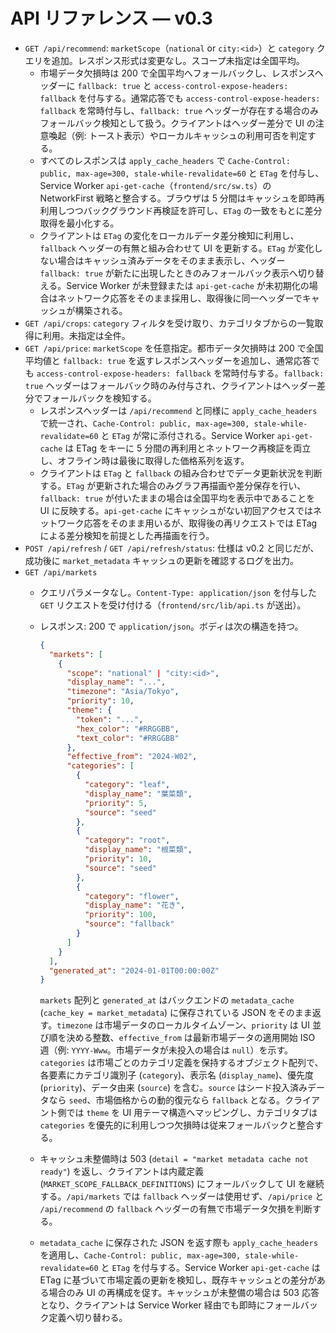 # API リファレンス — v0.3

- `GET /api/recommend`: `marketScope`（`national` or `city:<id>`）と `category` クエリを追加。レスポンス形式は変更なし。スコープ未指定は全国平均。
  - 市場データ欠損時は 200 で全国平均へフォールバックし、レスポンスヘッダーに `fallback: true` と `access-control-expose-headers: fallback` を付与する。通常応答でも `access-control-expose-headers: fallback` を常時付与し、`fallback: true` ヘッダーが存在する場合のみフォールバック検知として扱う。クライアントはヘッダー差分で UI の注意喚起（例: トースト表示）やローカルキャッシュの利用可否を判定する。
  - すべてのレスポンスは `apply_cache_headers` で `Cache-Control: public, max-age=300, stale-while-revalidate=60` と `ETag` を付与し、Service Worker `api-get-cache`（`frontend/src/sw.ts`）の NetworkFirst 戦略と整合する。ブラウザは 5 分間はキャッシュを即時再利用しつつバックグラウンド再検証を許可し、`ETag` の一致をもとに差分取得を最小化する。
  - クライアントは `ETag` の変化をローカルデータ差分検知に利用し、`fallback` ヘッダーの有無と組み合わせて UI を更新する。`ETag` が変化しない場合はキャッシュ済みデータをそのまま表示し、ヘッダー `fallback: true` が新たに出現したときのみフォールバック表示へ切り替える。Service Worker が未登録または `api-get-cache` が未初期化の場合はネットワーク応答をそのまま採用し、取得後に同一ヘッダーでキャッシュが構築される。
- `GET /api/crops`: `category` フィルタを受け取り、カテゴリタブからの一覧取得に利用。未指定は全件。
- `GET /api/price`: `marketScope` を任意指定。都市データ欠損時は 200 で全国平均値と `fallback: true` を返すレスポンスヘッダーを追加し、通常応答でも `access-control-expose-headers: fallback` を常時付与する。`fallback: true` ヘッダーはフォールバック時のみ付与され、クライアントはヘッダー差分でフォールバックを検知する。
  - レスポンスヘッダーは `/api/recommend` と同様に `apply_cache_headers` で統一され、`Cache-Control: public, max-age=300, stale-while-revalidate=60` と `ETag` が常に添付される。Service Worker `api-get-cache` は ETag をキーに 5 分間の再利用とネットワーク再検証を両立し、オフライン時は最後に取得した価格系列を返す。
  - クライアントは `ETag` と `fallback` の組み合わせでデータ更新状況を判断する。`ETag` が更新された場合のみグラフ再描画や差分保存を行い、`fallback: true` が付いたままの場合は全国平均を表示中であることを UI に反映する。`api-get-cache` にキャッシュがない初回アクセスではネットワーク応答をそのまま用いるが、取得後の再リクエストでは ETag による差分検知を前提とした再描画を行う。
- `POST /api/refresh` / `GET /api/refresh/status`: 仕様は v0.2 と同じだが、成功後に `market_metadata` キャッシュの更新を確認するログを出力。
- `GET /api/markets`
  - クエリパラメータなし。`Content-Type: application/json` を付与した `GET` リクエストを受け付ける（`frontend/src/lib/api.ts` が送出）。
  - レスポンス: 200 で `application/json`。ボディは次の構造を持つ。

    ```json
    {
      "markets": [
        {
          "scope": "national" | "city:<id>",
          "display_name": "...",
          "timezone": "Asia/Tokyo",
          "priority": 10,
          "theme": {
            "token": "...",
            "hex_color": "#RRGGBB",
            "text_color": "#RRGGBB"
          },
          "effective_from": "2024-W02",
          "categories": [
            {
              "category": "leaf",
              "display_name": "葉菜類",
              "priority": 5,
              "source": "seed"
            },
            {
              "category": "root",
              "display_name": "根菜類",
              "priority": 10,
              "source": "seed"
            },
            {
              "category": "flower",
              "display_name": "花き",
              "priority": 100,
              "source": "fallback"
            }
          ]
        }
      ],
      "generated_at": "2024-01-01T00:00:00Z"
    }
    ```

    `markets` 配列と `generated_at` はバックエンドの `metadata_cache` (`cache_key = market_metadata`) に保存されている JSON をそのまま返す。`timezone` は市場データのローカルタイムゾーン、`priority` は UI 並び順を決める整数、`effective_from` は最新市場データの適用開始 ISO 週（例: `YYYY-Www`。市場データが未投入の場合は `null`）を示す。`categories` は市場ごとのカテゴリ定義を保持するオブジェクト配列で、各要素にカテゴリ識別子 (`category`)、表示名 (`display_name`)、優先度 (`priority`)、データ由来 (`source`) を含む。`source` はシード投入済みデータなら `seed`、市場価格からの動的復元なら `fallback` となる。クライアント側では `theme` を UI 用テーマ構造へマッピングし、カテゴリタブは `categories` を優先的に利用しつつ欠損時は従来フォールバックと整合する。

  - キャッシュ未整備時は 503 (`detail = "market metadata cache not ready"`) を返し、クライアントは内蔵定義 (`MARKET_SCOPE_FALLBACK_DEFINITIONS`) にフォールバックして UI を継続する。`/api/markets` では `fallback` ヘッダーは使用せず、`/api/price` と `/api/recommend` の `fallback` ヘッダーの有無で市場データ欠損を判断する。
  - `metadata_cache` に保存された JSON を返す際も `apply_cache_headers` を適用し、`Cache-Control: public, max-age=300, stale-while-revalidate=60` と `ETag` を付与する。Service Worker `api-get-cache` は ETag に基づいて市場定義の更新を検知し、既存キャッシュとの差分がある場合のみ UI の再構成を促す。キャッシュが未整備の場合は 503 応答となり、クライアントは Service Worker 経由でも即時にフォールバック定義へ切り替わる。
